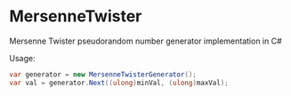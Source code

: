 # MersenneTwister

Mersenne Twister pseudorandom number generator implementation in C#

Usage:

```csharp
var generator = new MersenneTwisterGenerator();
var val = generator.Next((ulong)minVal, (ulong)maxVal);
```
